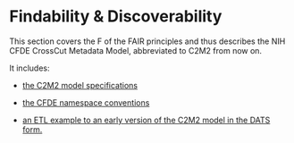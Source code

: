 # Findability & Discoverability

This section covers the F of the FAIR principles and thus describes the NIH CFDE CrossCut Metadata Model, abbreviated to C2M2 from now on.

It includes:

- [the C2M2 model specifications](https://github.com/nih-cfde/specifications-and-documentation/tree/master/draft-C2M2_specification_with_Levels)

- [the CFDE namespace conventions](./cfde-namespaces.html) 

- [an ETL example to an early version of the C2M2 model in the DATS form.](./seo.html)